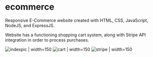 # ecommerce

Responsive E-Commerce website created with HTML, CSS, JavaScript, NodeJS, and ExpressJS.

Website has a functioning shopping cart system, along with Stripe API integration in order to process purchases.

![indexpic](https://github.com/nick-pell/ecommerce/assets/93624627/413866a9-2170-43e9-85c5-8440873ab7fb) | width=150
![cart](https://github.com/nick-pell/ecommerce/assets/93624627/02bd0c01-8135-4479-a0db-0d386609d685) | width=150
![stripe](https://github.com/nick-pell/ecommerce/assets/93624627/4f2abb21-c615-45cc-a166-fa19b76d29f0) | width=150
